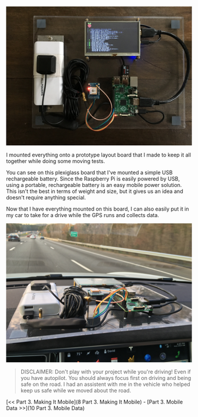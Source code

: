 ![Prototype Board](./img/IMG_0259.jpg)

I mounted everything onto a prototype layout board that I made to keep it all together while doing some moving tests.

You can see on this plexiglass board that I've mounted a simple USB rechargeable battery. Since the Raspberry Pi is easily powered by USB, using a portable, rechargeable battery is an easy mobile power solution. This isn't the best in terms of weight and size, but it gives us an idea and doesn't require anything special.

Now that I have everything mounted on this board, I can also easily put it in my car to take for a drive while the GPS runs and collects data.

![Prototype Board on Car Dash](./img/IMG_0253.jpg)

>DISCLAIMER: Don't play with your project while you're driving! Even if you have autopilot. You should always focus first on driving and being safe on the road. I had an assistent with me in the vehicle who helped keep us safe while we moved about the road.

[<< Part 3. Making It Mobile](8 Part 3. Making It Mobile) - [Part 3. Mobile Data >>](10 Part 3. Mobile Data)